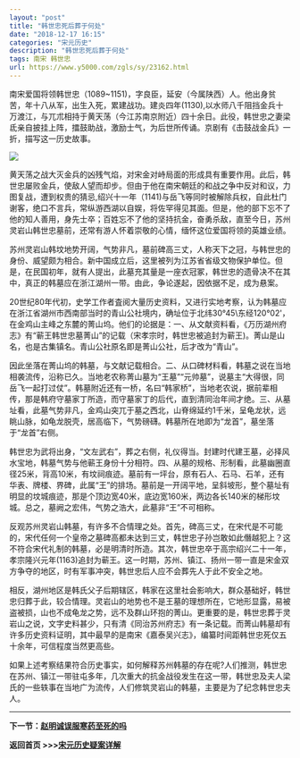 ```yaml
---
layout: "post"
title: "韩世忠死后葬于何处"
date: "2018-12-17 16:15"
categories: "宋元历史"
description: "韩世忠死后葬于何处"
tags: 南宋 韩世忠
url: https://www.y5000.com/zgls/sy/23162.html
---
```






南宋爱国将领韩世忠（1089~1151)，字良臣，延安（今属陕西）人。他出身贫苦，年十八从军，出生入死，累建战功。建炎四年(1130),以水师八千阻挡金兵十万渡江，与兀朮相持于黄天荡（今江苏南京附近）四十余日。此役，韩世忠之妻梁氐亲自披挂上阵，擂鼓助战，激励士气，为后世所传诵。京剧有《击鼓战金兵》一折，描写这一历史故事。

![](https://img.y5000.com/uploads/allimg/170629/8-1F6291J400a0.jpg)

黄天荡之战大灭金兵的凶残气焰，对宋金对峙局面的形成具有重要作用。此后，韩世忠屡败金兵，使敌人望而却步。但由于他在南宋朝廷的和战之争中反对和议，力图复战，遭到权贵的猜忌,绍兴十一年（1141)与岳飞等同时被解除兵权，自此杜门谢客，绝口不言兵，常纵游西湖以自娱，将佐罕得见其面。但是，他的部下忘不了他的知人善用，身先士卒；百姓忘不了他的坚持抗金，奋勇杀敌，直至今日，苏州灵岩山韩世忠墓前，还常有游人怀着崇敬的心情，缅怀这位爱国将领的英雄业绩。

苏州灵岩山韩坟地势开阔，气势非凡，墓前碑高三丈，人称天下之冠，与韩世忠的身份、威望颇为相合。新中国成立后，这里被列为江苏省省级文物保护单位。但是，在民国初年，就有人提出，此墓充其量是一座衣冠冢，韩世忠的遗骨决不在其中，真正的韩墓应在浙江湖州一带。由此，争论遂起，因依据不足，成为悬案。

20世纪80年代初，史学工作者査阅大量历史资料，又进行实地考察，认为韩墓应在浙江省湖州市西南部当时的青山公社境内，确址位于北纬30°45\东经120°02'，在金鸡山主峰之东麓的菁山坞。他们的论据是：一、从文献资料看，《万历湖州府志》有“蕲王韩世忠墓菁山”的记载（宋孝宗时，韩世忠被追封为蕲王)。菁山是山名，也是古集镇名。青山公社原名即是菁山公社，后才改为“青山”。

因此坐落在菁山坞的韩墓，与文献记载相合。二、从口碑材料看，韩墓之说在当地相袭流传，沿称已久。当地老农称菁山墓为“王墓”“元帅墓”，说墓主“大得很，同岳飞一起打过仗”。韩墓附近还有一桥，名曰“韩家桥”，当地老农说，据前辈相传，那是韩府守墓家丁所造，而守墓家丁的后代，直到清同治年间才绝。三、从墓址看，此墓气势非凡，金鸡山突兀于墓之西北，山脊绵延约1千米，呈龟龙状，远眺山脉，如龟龙脱壳，居高临下，气势磅礴。韩墓所在地即为“龙首”，墓坐落于“龙首”右侧。

韩世忠为武将出身，“文左武右”，葬之右侧，礼仪得当。封建时代建王墓，必择风水宝地，韩墓气势与他蕲王身份十分相符。四、从墓的规格、形制看，此墓幽圈直径25米，背高10米，有坟祠痕迹。墓前有一坪台，原有石人、石马、石羊，还有华表、牌楼、界碑，此属“王”的排场。墓前是一开阔平地，呈斜坡形，整个墓址有明显的坟城痕迹，那是个顶边宽40米，底边宽160米，两边各长140米的梯形坟城。总之，墓阙之宏伟，气势之浩大，此墓非“王”不可相称。

反观苏州灵岩山韩墓，有许多不合情理之处。首先，碑高三丈，在宋代是不可能的，宋代任何一个皇帝之墓碑高都未达到三丈，韩世忠子孙岂敢如此僭越犯上？这不符合宋代礼制的韩墓，必是明清时所造。其次，韩世忠卒于高宗绍兴二十一年，孝宗隆兴元年(1163)追封为蕲王。这一时期，苏州、镇江、扬州一带一直是宋金双方争夺的地区，时有军事冲突，韩世忠后人应不会葬先人于此不安全之地。

相反，湖州地区是韩氏父子后期辖区，韩家在这里社会影响大，群众基础好，韩世忠归葬于此，较合情理。灵岩山的地势也不是王墓的理想所在，它地形显露，易被盗被损，山也不成龟龙之势，远不及群山环抱的菁山。更重要的是，韩世忠葬于灵岩山之说，文字史料甚少，只有清《同治苏州府志》有一条记载。而菁山韩墓却有许多历史资料证明，其中最早的是南宋《嘉泰吴兴志》，编纂时间距韩世忠死仅五十余年，可信程度当然更高些。

如果上述考察结果符合历史事实，如何解释苏州韩墓的存在呢?人们推测，韩世忠在苏州、镇江一带驻屯多年，几次重大的抗金战役发生在这一带，韩世忠及夫人梁氏的一些轶事在当地广为流传，人们修筑灵岩山的韩墓，主要是为了纪念韩世忠夫人。

* * *

**下一节：[赵明诚误服寒药至死的吗](https://www.y5000.com/zgls/sy/23163.html)**

**返回首页 >>>[宋元历史疑案详解](https://www.y5000.com/zgls/sy/23199.html)**
